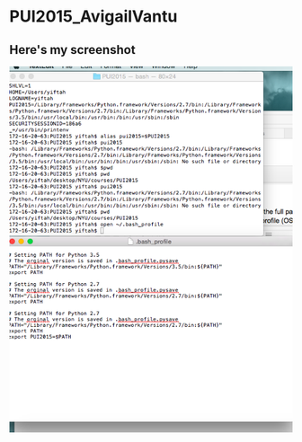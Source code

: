 # PUI2015_AvigailVantu
## Here's my screenshot
![Alt text](https://github.com/avigailvantu/PUI2015_AvigailVantu/blob/master/avi.png)
